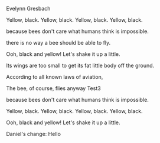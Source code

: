 Evelynn Gresbach

Yellow, black. Yellow, black.
Yellow, black. Yellow, black.

because bees don't care
what humans think is impossible.

there is no way a bee
should be able to fly.


Ooh, black and yellow!
Let's shake it up a little.


Its wings are too small to get
its fat little body off the ground.

According to all known laws
of aviation,

The bee, of course, flies anyway
Test3
  
because bees don't care
what humans think is impossible.
  
Yellow, black. Yellow, black.
Yellow, black. Yellow, black.
  
Ooh, black and yellow!
Let's shake it up a little.

Daniel's change: Hello

